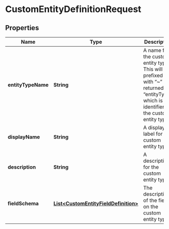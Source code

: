 

# CustomEntityDefinitionRequest


## Properties

| Name | Type | Description | Notes |
|------------ | ------------- | ------------- | -------------|
|**entityTypeName** | **String** | A name for the custom entity type. This will be prefixed with “~” and returned as “entityType”, which is the identifier for the custom entity type. |  |
|**displayName** | **String** | A display label for the custom entity type. |  |
|**description** | **String** | A description for the custom entity type. |  |
|**fieldSchema** | [**List&lt;CustomEntityFieldDefinition&gt;**](CustomEntityFieldDefinition.md) | The description of the fields on the custom entity type. |  |



